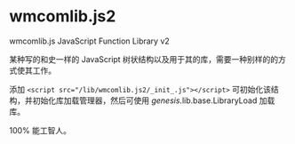# wmcomlib.js2
wmcomlib.js JavaScript Function Library v2

某种写的和史一样的 JavaScript 树状结构以及用于其的库，需要一种别样的的方式使其工作。

添加 `<script src="/lib/wmcomlib.js2/_init_.js"></script>` 可初始化该结构，并初始化库加载管理器，然后可使用 _genesis_.lib.base.LibraryLoad 加载库。

100% 能工智人。
